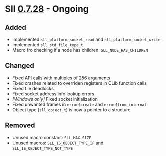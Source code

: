 # Sll [0.7.28] - Ongoing

## Added

- Implemented `sll_platform_socket_read` and `sll_platform_socket_write`
- Implemented `sll_std_file_type_t`
- Macro fro checking if a node has children: `SLL_NODE_HAS_CHILDREN`

## Changed

- Fixed API calls with multiples of 256 arguments
- Fixed crashes related to overriden registers in CLib function calls
- Fixed file deadlocks
- Fixed socket address info lookup errors
- *\[Windows only\]* Fixed socket initialization
- Fixed unwanted frames in `error$create` and `error$from_internal`
- Object type (`sll_object_t`) is now a pointer to a structure

## Removed

- Unused macro constant: `SLL_MAX_SIZE`
- Unused macros: `SLL_IS_OBJECT_TYPE_IF` and `SLL_IS_OBJECT_TYPE_NOT_TYPE`

[0.7.28]: https://github.com/sl-lang/sll/compare/sll-v0.7.27...main
